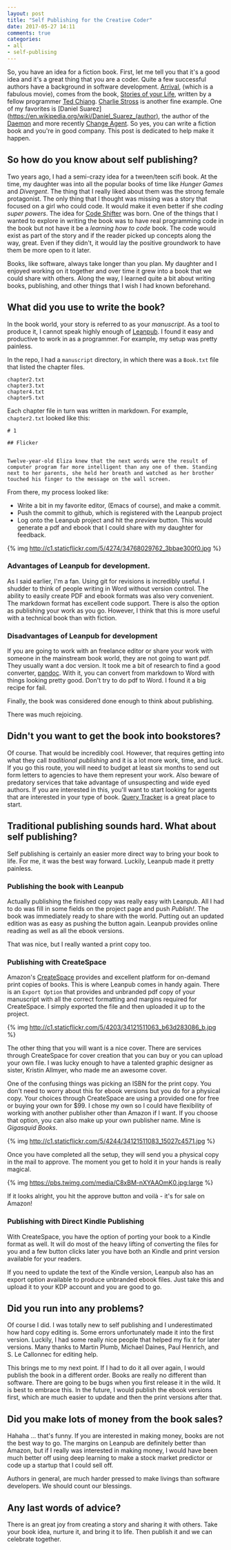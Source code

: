 ```yaml
---
layout: post
title: "Self Publishing for the Creative Coder"
date: 2017-05-27 14:11
comments: true
categories:
- all
- self-publising
---
```


So, you have an idea for a fiction book. First, let me tell you that it's a good idea and it's a great thing that you are a coder. Quite a few successful authors have a background in software development. [Arrival](http://www.imdb.com/title/tt2543164/), (which is a fabulous movie), comes from the book, [Stories of your Life](https://www.amazon.com/Stories-Your-Life-Others-Chiang/dp/1101972122),  written by a fellow programmer [Ted Chiang](https://en.wikipedia.org/wiki/Ted_Chiang). [Charlie Stross](https://en.wikipedia.org/wiki/Charles_Stross) is another fine example. One of my favorites is [Daniel Suarez](https://en.wikipedia.org/wiki/Daniel_Suarez_(author), the author of the[ Daemon](https://www.amazon.com/DAEMON-Daniel-Suarez/dp/0451228731) and more recently [Change Agent](https://www.amazon.com/Change-Agent-Novel-Daniel-Suarez/dp/110198466X/). So yes, you can write a fiction book and you're in good company. This post is dedicated to help make it happen.

## So how do you know about self publishing?

Two years ago, I had a semi-crazy idea for a tween/teen scifi book. At the time, my daughter was into all the popular books of time like _Hunger Games_ and _Divergent_. The thing that I really liked about them was the strong female protagonist. The only thing that I thought was missing was a story that focused on a girl who could code. It would make it even better if she _coding super powers_. The idea for [Code Shifter](http://www.codeshifterbook.com/) was born. One of the things that I wanted to explore in writing the book was to have real programming code in the book but not have it be a _learning how to code_ book. The code would exist as part of the story and if the reader picked up concepts along the way, great. Even if they didn't, it would lay the positive groundwork to have them be more open to it later.

Books, like software, always take longer than you plan. My daughter and I enjoyed working on it together and over time it grew into a book that we could share with others. Along the way, I learned quite a bit about writing books, publishing, and other things that I wish I had known beforehand.

## What did you use to write the book?

In the book world, your story is referred to as your _manuscript_. As a tool to produce it, I cannot speak highly enough of [Leanpub](https://leanpub.com/). I found it easy and productive to work in as a programmer. For example,  my setup was pretty painless.

In the repo, I had a `manuscript` directory, in which there was a `Book.txt` file that listed the chapter files.

```
chapter2.txt
chapter3.txt
chapter4.txt
chapter5.txt
```

Each chapter file in turn was written in markdown. For example, `chapter2.txt` looked like this:

```
# 1

## Flicker


Twelve-year-old Eliza knew that the next words were the result of computer program far more intelligent than any one of them. Standing next to her parents, she held her breath and watched as her brother touched his finger to the message on the wall screen.
```

From there, my process looked like:

* Write a bit in my favorite editor, (Emacs of course), and make a commit.
* Push the commit to github, which is registered with the Leanpub project
* Log onto the Leanpub project and hit the _preview_ button. This would generate a pdf and ebook that I could share with my daughter for feedback.

{% img http://c1.staticflickr.com/5/4274/34768029762_3bbae300f0.jpg %}


### Advantages of Leanpub for development.

As I said earlier, I'm a fan. Using git for revisions is incredibly useful. I shudder to think of people writing in Word without version control. The ability to easily create PDF and ebook formats was also very convenient. The markdown format has excellent code support. There is also the option as publishing your work as you go. However, I think that this is more useful with a technical book than with fiction.

### Disadvantages of Leanpub for development

If you are going to work with an freelance editor or share your work with someone in the mainstream book world, they are not going to want pdf. They usually want a doc version. It took me a bit of research to find a good converter, [pandoc](http://pandoc.org/). With it, you can convert from markdown to Word with things looking pretty good. Don't try to do pdf to Word. I found it a big recipe for fail.


Finally, the book was considered done enough to think about publishing.

There was much rejoicing.

## Didn't you want to get the book into bookstores?

Of course. That would be incredibly cool. However, that requires getting into what they call _traditional publishing_ and it is a lot more work, time, and luck. If you go this route, you will need to budget at least six months to send out form letters to agencies to have them represent your work. Also beware of predatory services that take advantage of unsuspecting and wide eyed authors. If you are interested in this, you'll want to start looking for agents that are interested in your type of book. [Query Tracker](https://querytracker.net/) is a great place to start.

## Traditional publishing sounds hard. What about self publishing?

Self publishing is certainly an easier more direct way to bring your book to life. For me, it was the best way forward. Luckily, Leanpub made it pretty painless.


### Publishing the book with Leanpub

Actually publishing the finished copy was really easy with Leanpub. All I had to do was fill in some fields on the project page and push _Publish!_. The book was immediately ready to share with the world. Putting out an updated edition was as easy as pushing the button again. Leanpub provides online reading as well as all the ebook versions.

That was nice, but I really wanted a print copy too.

### Publishing with CreateSpace

Amazon's [CreateSpace](https://www.createspace.com/) provides and excellent platform for on-demand print copies of books. This is where Leanpub comes in handy again. There is an `Export Option` that provides and unbranded pdf copy of your manuscript with all the correct formatting and margins required for CreateSpace. I simply exported the file and then uploaded it up to the project.

{% img http://c1.staticflickr.com/5/4203/34121511063_b63d283086_b.jpg %}

The other thing that you will want is a nice cover. There are services through CreateSpace for cover creation that you can buy or you can upload your own file. I was lucky enough to have a talented graphic designer as sister, Kristin Allmyer,  who made me an awesome cover.

One of the confusing things was picking an ISBN for the print copy. You don't need to worry about this for ebook versions but you do for a physical copy. Your choices through CreateSpace are using a provided one for free or buying your own for $99. I chose my own so I could have flexibility of working with another publisher other than Amazon if I want. If you choose that option, you can also make up your own publisher name. Mine is _Gigasquid Books_.

{% img http://c1.staticflickr.com/5/4244/34121511083_15027c4571.jpg %}

Once you have completed all the setup, they will send you a physical copy in the mail to approve. The moment you get to hold it in your hands is really magical.

{% img https://pbs.twimg.com/media/C8xBM-nXYAAOmK0.jpg:large %}

If it looks alright, you hit the approve button and voilà - it's for sale on Amazon!

### Publishing with Direct Kindle Publishing

With CreateSpace, you have the option of porting your book to a Kindle format as well. It will do most of the heavy lifting of converting the files for you and a few button clicks later you have both an Kindle and print version available for your readers.

If you need to update the text of the Kindle version, Leanpub also has an export option available to produce unbranded ebook files. Just take this and upload it to your KDP account and you are good to go.

## Did you run into any problems?

Of course I did. I was totally new to self publishing and I underestimated how hard copy editing is. Some errors unfortunately made it into the first version. Luckily, I had some really nice people that helped my fix it for later versions. Many thanks to Martin Plumb, Michael Daines, Paul Henrich, and S. Le Callonnec for editing help.

This brings me to my next point. If I had to do it all over again, I would publish the book in a different order. Books are really no different than software. There are going to be bugs when you first release it in the wild. It is best to embrace this. In the future, I would publish the ebook versions first, which are much easier to update and then the print versions after that.

## Did you make lots of money from the book sales?

Hahaha ...  that's funny. If you are interested in making money, books are not the best way to go. The margins on Leanpub are definitely better than Amazon, but if I really was interested in making money, I would have been much better off using deep learning to make a stock market predictor or code up a startup that I could sell off.

Authors in general, are much harder pressed to make livings than software developers. We should count our blessings.

## Any last words of advice?

There is an great joy from creating a story and sharing it with others. Take your book idea, nurture it, and bring it to life. Then publish it and we can celebrate together.




